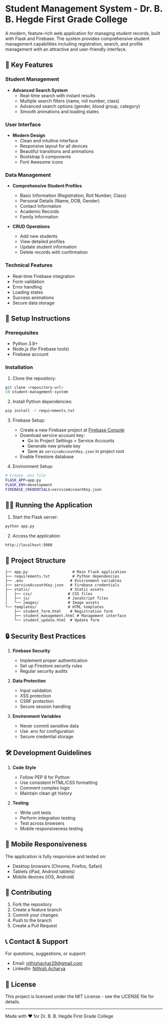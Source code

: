 # Student Management System - Dr. B. B. Hegde First Grade College

A modern, feature-rich web application for managing student records, built with Flask and Firebase. The system provides comprehensive student management capabilities including registration, search, and profile management with an attractive and user-friendly interface.

## 🌟 Key Features

### Student Management
- **Advanced Search System**
  - Real-time search with instant results
  - Multiple search filters (name, roll number, class)
  - Advanced search options (gender, blood group, category)
  - Smooth animations and loading states
  
### User Interface
- **Modern Design**
  - Clean and intuitive interface
  - Responsive layout for all devices
  - Beautiful transitions and animations
  - Bootstrap 5 components
  - Font Awesome icons

### Data Management
- **Comprehensive Student Profiles**
  - Basic Information (Registration, Roll Number, Class)
  - Personal Details (Name, DOB, Gender)
  - Contact Information
  - Academic Records
  - Family Information
  
- **CRUD Operations**
  - Add new students
  - View detailed profiles
  - Update student information
  - Delete records with confirmation
  
### Technical Features
- Real-time Firebase integration
- Form validation
- Error handling
- Loading states
- Success animations
- Secure data storage

## 🚀 Setup Instructions

### Prerequisites
- Python 3.8+
- Node.js (for Firebase tools)
- Firebase account

### Installation

1. Clone the repository:
```bash
git clone <repository-url>
cd student-management-system
```

2. Install Python dependencies:
```bash
pip install -r requirements.txt
```

3. Firebase Setup:
   - Create a new Firebase project at [Firebase Console](https://console.firebase.google.com/)
   - Download service account key:
     - Go to Project Settings > Service Accounts
     - Generate new private key
     - Save as `serviceAccountKey.json` in project root
   - Enable Firestore database

4. Environment Setup:
```bash
# Create .env file
FLASK_APP=app.py
FLASK_ENV=development
FIREBASE_CREDENTIALS=serviceAccountKey.json
```

## 🏃‍♂️ Running the Application

1. Start the Flask server:
```bash
python app.py
```

2. Access the application:
```
http://localhost:5000
```

## 📁 Project Structure

```
├── app.py                    # Main Flask application
├── requirements.txt          # Python dependencies
├── .env                     # Environment variables
├── serviceAccountKey.json   # Firebase credentials
├── static/                  # Static assets
│   ├── css/                # CSS files
│   ├── js/                 # JavaScript files
│   └── images/             # Image assets
└── templates/              # HTML templates
    ├── student_form.html    # Registration form
    ├── student_management.html # Management interface
    └── student_update.html  # Update form
```

## 🔒 Security Best Practices

1. **Firebase Security**
   - Implement proper authentication
   - Set up Firestore security rules
   - Regular security audits

2. **Data Protection**
   - Input validation
   - XSS protection
   - CSRF protection
   - Secure session handling

3. **Environment Variables**
   - Never commit sensitive data
   - Use .env for configuration
   - Secure credential storage

## 🛠️ Development Guidelines

1. **Code Style**
   - Follow PEP 8 for Python
   - Use consistent HTML/CSS formatting
   - Comment complex logic
   - Maintain clean git history

2. **Testing**
   - Write unit tests
   - Perform integration testing
   - Test across browsers
   - Mobile responsiveness testing

## 📱 Mobile Responsiveness

The application is fully responsive and tested on:
- Desktop browsers (Chrome, Firefox, Safari)
- Tablets (iPad, Android tablets)
- Mobile devices (iOS, Android)

## 🤝 Contributing

1. Fork the repository
2. Create a feature branch
3. Commit your changes
4. Push to the branch
5. Create a Pull Request

## 📞 Contact & Support

For questions, suggestions, or support:
- Email: nithishachar29@gmail.com
- LinkedIn: [Nithish Acharya](https://www.linkedin.com/in/nithish-acharya-aa7283290)

## 📄 License

This project is licensed under the MIT License - see the LICENSE file for details.

---

Made with ❤️ for Dr. B. B. Hegde First Grade College
